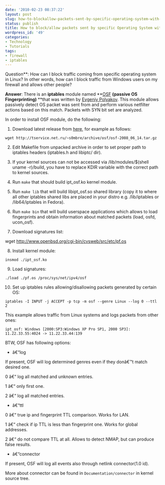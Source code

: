 ```yaml
---
date: '2010-02-23 08:37:22'
layout: post
slug: how-to-blockallow-packets-sent-by-specific-operating-system-with-iptables
status: publish
title: How to block/allow packets sent by specific Operating System with iptables?
wordpress_id: '49'
categories:
- Technology
- Tutorials
tags:
- firewall
- iptables
---
```


Question**: How can I block traffic coming from specific operating system in Linux? In other words, how can I block traffic from Windows users on my firewall and allows other people?




**Answer**: There is an **iptables** module named **[OSF](http://tservice.net.ru/%7Es0mbre/old/?section=projects&item=osf) **(passive OS Fingerprinting)** **that was written by [Evgeniy Polyakov](http://tservice.net.ru/%7Es0mbre/old/?section=notes&item=about). This module allows passively detect OS packet was sent from and perform various netfilter actions based on this match. Packets with SYN bit set are analyzed.





In order to install OSF module, do the following:




1. Download latest release from [here](http://tservice.net.ru/%7Es0mbre/archive/osf/), for example as follows:  

`wget http://tservice.net.ru/~s0mbre/archive/osf/osf-2008_06_14.tar.gz`




2. Edit Makefile from unpacked archive in order to set proper path to iptables headers (iptables.h and libiptc/ dir).




3. If your kernel sources can not be accessed via /lib/modules/$(shell uname -r)/build, you have to replace KDIR variable with the correct path to kernel sources.  

4. Run `make` that should build ipt_osf.ko kernel module.  


5. Run `make lib` that will build libipt_osf.so shared library (copy it to where all other iptables shared libs are placed in your distro e.g. /lib/iptables or /lib64/iptables in Fedora).




6. Run `make bin` that will build userspace applications which allows to load fingerprints and obtain information about matched packets (load, osfd, ucon_osf).




7. Download signatures list:  

wget http://www.openbsd.org/cgi-bin/cvsweb/src/etc/pf.os




8. Install kernel module:  

`insmod ./ipt_osf.ko`





9. Load signatures:  

`./load ./pf.os /proc/sys/net/ipv4/osf`




10. Set up iptables rules allowing/disallowing packets generated by certain OS:  

`iptables -I INPUT -j ACCEPT -p tcp -m osf --genre Linux --log 0 --ttl 2`




This example allows traffic from Linux systems and logs packets from other ones:  

`ipt_osf: Windows [2000:SP3:Windows XP Pro SP1, 2000 SP3]: 11.22.33.55:4024 -> 11.22.33.44:139`




BTW, OSF has following options:







  *  â€“log  

If present, OSF will log determined genres even if they donâ€™t match desired one.  

0 â€“ log all matched and unknown entries.  

1 â€“ only first one.  

2 â€“ log all matched entries.


  *  â€“ttl  

0 â€“ true ip and fingerprint TTL comparison. Works for LAN.  

1 â€“ check if ip TTL is less than fingerprint one. Works for global addresses.  


2 â€“ do not compare TTL at all. Allows to detect NMAP, but can produce false results.


  *  â€“connector  

If present, OSF will log all events also through netlink connector(1.0 id).  

More about connector can be found in `Documentation/connector` in kernel source tree.
